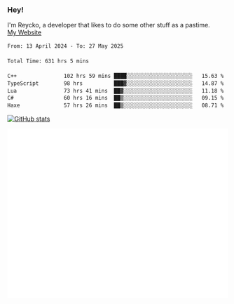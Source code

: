 ### Hey!
I'm Reycko, a developer that likes to do some other stuff as a pastime.  
[My Website](https://reycko.root.sx)

<!--START_SECTION:wakasection-->

```txt
From: 13 April 2024 - To: 27 May 2025

Total Time: 631 hrs 5 mins

C++               102 hrs 59 mins ████░░░░░░░░░░░░░░░░░░░░░   15.63 %
TypeScript        98 hrs          ███▓░░░░░░░░░░░░░░░░░░░░░   14.87 %
Lua               73 hrs 41 mins  ██▓░░░░░░░░░░░░░░░░░░░░░░   11.18 %
C#                60 hrs 16 mins  ██▒░░░░░░░░░░░░░░░░░░░░░░   09.15 %
Haxe              57 hrs 26 mins  ██▒░░░░░░░░░░░░░░░░░░░░░░   08.71 %
```

<!--END_SECTION:wakasection-->

[![GitHub stats](https://github-readme-stats.vercel.app/api?username=Reycko&show_icons=true&theme=dark&hide_title=true&count_private=true)](https://github.com/anuraghazra/github-readme-stats)

![Metrics](/github-metrics.svg)
